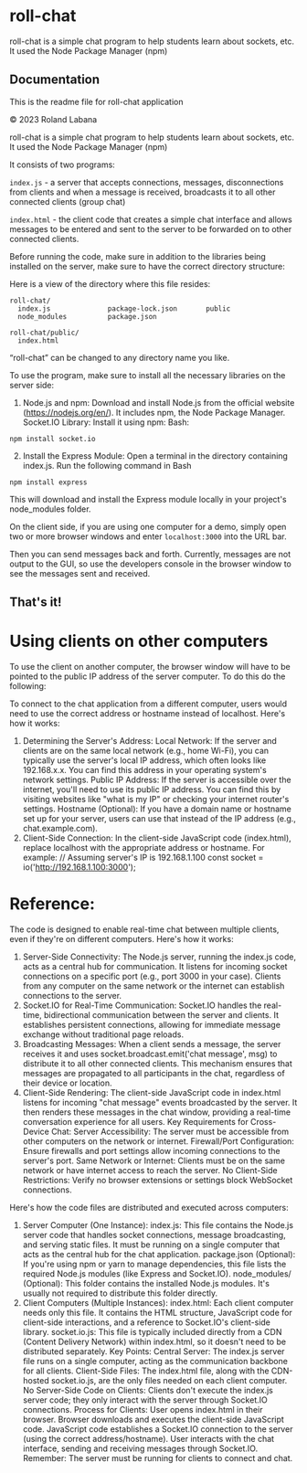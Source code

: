
# roll-chat

roll-chat is a simple chat program to help students learn about sockets, etc. It used the Node Package Manager (npm)


## Documentation


This is the readme file for roll-chat application

© 2023 Roland Labana

roll-chat is a simple chat program to help students learn about sockets, etc. It used the Node Package Manager (npm)

It consists of two programs:

`index.js` - a server that accepts connections, messages, disconnections from clients and when a message is received, broadcasts it to all other connected clients (group chat)

`index.html` - the client code that creates a simple chat interface and allows messages to be entered and sent to the server to be forwarded on to other connected clients.



Before running the code, make sure in addition to the libraries being installed on the server, make sure to have the correct directory structure:

Here is a view of the directory where this file resides:

```
roll-chat/
  index.js             	package-lock.json       public
  node_modules         	package.json

roll-chat/public/
  index.html
```

“roll-chat” can be changed to any directory name you like. 

To use the program, make sure to install all the necessary libraries on the server side:

1. Node.js and npm: Download and install Node.js from the official website (https://nodejs.org/en/). It includes npm, the Node Package Manager.
Socket.IO Library: Install it using npm:
Bash:

``npm install socket.io``

2. Install the Express Module:
Open a terminal in the directory containing index.js.
Run the following command in Bash

``npm install express``

This will download and install the Express module locally in your project's node_modules folder.

On the client side, if you are using one computer for a demo, simply open two or more browser windows and enter `localhost:3000` into the URL bar.

Then you can send messages back and forth. 
Currently, messages are not output to the GUI, so use the developers console in the browser window to see the messages sent and received. 

## That's it!


# Using clients on other computers
To use the client on another computer, the browser window will have to be pointed to the public IP address of the server computer. To do this do the following:

To connect to the chat application from a different computer, users would need to use the correct address or hostname instead of localhost. Here's how it works:
1. Determining the Server's Address:
Local Network:
If the server and clients are on the same local network (e.g., home Wi-Fi), you can typically use the server's local IP address, which often looks like 192.168.x.x. You can find this address in your operating system's network settings.
Public IP Address:
If the server is accessible over the internet, you'll need to use its public IP address. You can find this by visiting websites like "what is my IP" or checking your internet router's settings.
Hostname (Optional):
If you have a domain name or hostname set up for your server, users can use that instead of the IP address (e.g., chat.example.com).
2. Client-Side Connection:
In the client-side JavaScript code (index.html), replace localhost with the appropriate address or hostname. For example:
// Assuming server's IP is 192.168.1.100
const socket = io('http://192.168.1.100:3000'); 


# Reference:
The code is designed to enable real-time chat between multiple clients, even if they're on different computers. Here's how it works:
1. Server-Side Connectivity:
The Node.js server, running the index.js code, acts as a central hub for communication.
It listens for incoming socket connections on a specific port (e.g., port 3000 in your case).
Clients from any computer on the same network or the internet can establish connections to the server.
2. Socket.IO for Real-Time Communication:
Socket.IO handles the real-time, bidirectional communication between the server and clients.
It establishes persistent connections, allowing for immediate message exchange without traditional page reloads.
3. Broadcasting Messages:
When a client sends a message, the server receives it and uses socket.broadcast.emit('chat message', msg) to distribute it to all other connected clients.
This mechanism ensures that messages are propagated to all participants in the chat, regardless of their device or location.
4. Client-Side Rendering:
The client-side JavaScript code in index.html listens for incoming "chat message" events broadcasted by the server.
It then renders these messages in the chat window, providing a real-time conversation experience for all users.
Key Requirements for Cross-Device Chat:
Server Accessibility: The server must be accessible from other computers on the network or internet.
Firewall/Port Configuration: Ensure firewalls and port settings allow incoming connections to the server's port.
Same Network or Internet: Clients must be on the same network or have internet access to reach the server.
No Client-Side Restrictions: Verify no browser extensions or settings block WebSocket connections.


Here's how the code files are distributed and executed across computers:
1. Server Computer (One Instance):
index.js: This file contains the Node.js server code that handles socket connections, message broadcasting, and serving static files. It must be running on a single computer that acts as the central hub for the chat application.
package.json (Optional): If you're using npm or yarn to manage dependencies, this file lists the required Node.js modules (like Express and Socket.IO).
node_modules/ (Optional): This folder contains the installed Node.js modules. It's usually not required to distribute this folder directly.
2. Client Computers (Multiple Instances):
index.html: Each client computer needs only this file. It contains the HTML structure, JavaScript code for client-side interactions, and a reference to Socket.IO's client-side library.
socket.io.js: This file is typically included directly from a CDN (Content Delivery Network) within index.html, so it doesn't need to be distributed separately.
Key Points:
Central Server: The index.js server file runs on a single computer, acting as the communication backbone for all clients.
Client-Side Files: The index.html file, along with the CDN-hosted socket.io.js, are the only files needed on each client computer.
No Server-Side Code on Clients: Clients don't execute the index.js server code; they only interact with the server through Socket.IO connections.
Process for Clients:
User opens index.html in their browser.
Browser downloads and executes the client-side JavaScript code.
JavaScript code establishes a Socket.IO connection to the server (using the correct address/hostname).
User interacts with the chat interface, sending and receiving messages through Socket.IO.
Remember: The server must be running for clients to connect and chat.

